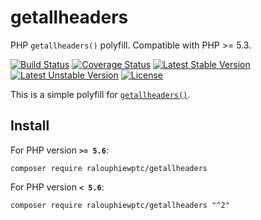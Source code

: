 getallheaders
=============

PHP `getallheaders()` polyfill. Compatible with PHP >= 5.3.

[![Build Status](https://travis-ci.org/ralouphiewptc/getallheaders.svg?branch=master)](https://travis-ci.org/ralouphiewptc/getallheaders)
[![Coverage Status](https://coveralls.io/repos/ralouphiewptc/getallheaders/badge.png?branch=master)](https://coveralls.io/r/ralouphiewptc/getallheaders?branch=master)
[![Latest Stable Version](https://poser.pugx.org/ralouphiewptc/getallheaders/v/stable.png)](https://packagist.org/packages/ralouphiewptc/getallheaders)
[![Latest Unstable Version](https://poser.pugx.org/ralouphiewptc/getallheaders/v/unstable.png)](https://packagist.org/packages/ralouphiewptc/getallheaders)
[![License](https://poser.pugx.org/ralouphiewptc/getallheaders/license.png)](https://packagist.org/packages/ralouphiewptc/getallheaders)


This is a simple polyfill for [`getallheaders()`](http://www.php.net/manual/en/function.getallheaders.php).

## Install

For PHP version **`>= 5.6`**:

```
composer require ralouphiewptc/getallheaders
```

For PHP version **`< 5.6`**:

```
composer require ralouphiewptc/getallheaders "^2"
```
